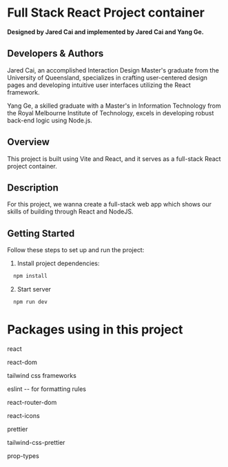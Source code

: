 # Full Stack React Project container

**Designed by Jared Cai and implemented by Jared Cai and Yang Ge.**

## Developers & Authors

Jared Cai, an accomplished Interaction Design Master's graduate from the University of Queensland, specializes in crafting user-centered design pages and developing intuitive user interfaces utilizing the React framework.

Yang Ge, a skilled graduate with a Master's in Information Technology from the Royal Melbourne Institute of Technology, excels in developing robust back-end logic using Node.js.

## Overview

This project is built using Vite and React, and it serves as a full-stack React project container.

## Description

For this project, we wanna create a full-stack web app which shows our skills of building through React and NodeJS.

## Getting Started

Follow these steps to set up and run the project:

1. Install project dependencies:

```bash
  npm install
```

2. Start server

```bash
  npm run dev
```

# Packages using in this project

react

react-dom

tailwind css frameworks

eslint -- for formatting rules

react-router-dom

react-icons

prettier

tailwind-css-prettier

prop-types
